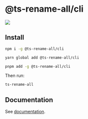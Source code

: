 # @ts-rename-all/cli

<a href="https://www.npmjs.com/package/@ts-rename-all/cli"><img src="https://img.shields.io/npm/v/@ts-rename-all/cli"></a>

## Install

```sh
npm i -g @ts-rename-all/cli
```

```sh
yarn global add @ts-rename-all/cli
```

```sh
pnpm add -g @ts-rename-all/cli
```

Then run:

```sh
ts-rename-all
```

## Documentation

See [documentation](https://bisquit.github.io/ts-rename-all/).
